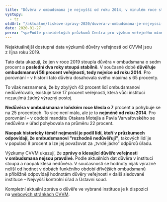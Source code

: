 ```yaml
---
title: "Důvěra v ombudsmana je nejvyšší od roku 2014, v minulém roce stoupla o sedm procent"
vystupy:
  - tz
oldUrl: "/aktualne/tiskove-zpravy-2020/duvera-v-ombudsmana-je-nejvyssi-od-roku-2014-v-minulem-roce-stoupla-o-sedm-procent/"
date: 2020-01-27
perex: "<p>Podle pravidelných průzkumů Centra pro výzkum veřejného mínění (CVVM) je důvěra v ombudsmana nejvyšší od roku 2014, naopak nedůvěra v instituci je za posledních šest let nejnižší. Tato data vyvrací nepravdivé výroky, které se v současné době ozývají v médiích a veřejných diskuzích.</p>"
---
```


<!-- imported from the old website -->

<p>Nejaktuálnější dostupná data výzkumů důvěry veřejnosti od CVVM jsou z října roku 2019. </p> <p>Tato data ukazují, že jen v roce 2019 stoupla důvěra v ombudsmana o sedm procent a <b>poslední dva roky stoupá stabilně</b>. V současné době <b>důvěřuje ombudsmanovi 58 procent veřejnosti, tedy nejvíce od roku 2014</b>. Pro porovnání – v historii tato důvěra dosahovala svého maxima s 65 procenty. </p> <p>To však neznamená, že by zbylých 42 procent lidí ombudsmanovi nedůvěřovalo, existuje také 17 procent veřejnosti, která vůči instituci nezaujímá žádný výrazný postoj.</p> <p><b>Nedůvěra v ombudsmana v loňském roce klesla o 7</b> procent a pohybuje se na 25 procentech. To sice není málo, ale je to <b>nejméně od roku 2014</b>. Pro porovnání – v období mandátu Otakara Motejla a Pavla Varvařovského se nedůvěra v úřad pohybovala na průměru 22 procent.</p> <p><b>Naopak historicky téměř nejmenší je podíl lidí, kteří v průzkumech odpovídají, že ombudsmanovi &quot;rozhodně nedůvěřují&quot;</b>, takových lidí je v populaci 8 procent a lze jej považovat za „tvrdé jádro“ odpůrců úřadu. </p> <p>Výzkumy CVVM ukazují, že <b>zprávy o klesající důvěře veřejnosti v ombudsmana nejsou pravdivé</b>. Podle aktuálních dat důvěra v instituci stoupá a naopak klesá nedůvěra. V současnosti se hodnoty nijak výrazně neliší od hodnot v dobách funkčního období dřívějších ombudsmanů a přibližně odpovídají hodnotám důvěry veřejnosti v další sledované instituce – Nejvyšší kontrolní úřad a Ústavní soud. </p> <p></p> <p>Kompletní aktuální zpráva o důvěře ve vybrané instituce je k dispozici na <a href="https://cvvm.soc.cas.cz/media/com_form2content/documents/c2/a5063/f9/pi191210.pdf" target="_blank">webových stránkách CVVM</a>.</p>
